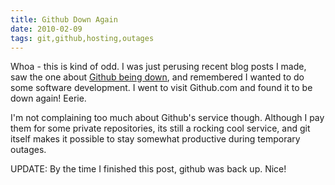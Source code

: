 ```yaml
---
title: Github Down Again 
date: 2010-02-09
tags: git,github,hosting,outages
---
```

Whoa - this is kind of odd. I was just perusing recent blog posts I made, saw the one about [Github being down](http://www.docunext.com/2010/02/github-down/), and remembered I wanted to do some software development. I went to visit Github.com and found it to be down again! Eerie.

I'm not complaining too much about Github's service though. Although I pay them for some private repositories, its still a rocking cool service, and git itself makes it possible to stay somewhat productive during temporary outages.

UPDATE: By the time I finished this post, github was back up. Nice!

